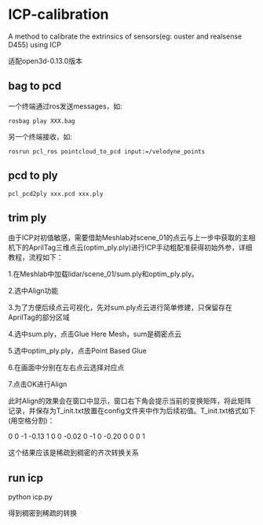 # ICP-calibration
A method to calibrate the extrinsics of sensors(eg: ouster and realsense D455) using ICP

适配open3d-0.13.0版本

## bag to pcd
一个终端通过ros发送messages，如:
```
rosbag play XXX.bag
```

另一个终端接收，如:
```
rosrun pcl_ros pointcloud_to_pcd input:=/velodyne_points
```

## pcd to ply
```
pcl_pcd2ply xxx.pcd xxx.ply
```

## trim ply
由于ICP对初值敏感，需要借助Meshlab对scene_01的点云与上一步中获取的主相机下的AprilTag三维点云(optim_ply.ply)进行ICP手动粗配准获得初始外参，详细教程，流程如下：

1.在Meshlab中加载lidar/scene_01/sum.ply和optim_ply.ply。

2.选中Align功能

3.为了方便后续点云可视化，先对sum.ply点云进行简单修建，只保留存在AprilTag的部分区域

4.选中sum.ply，点击Glue Here Mesh，sum是稠密点云 

5.选中optim_ply.ply，点击Point Based Glue

6.在画面中分别在左右点云选择对应点

7.点击OK进行Align

此时Align的效果会在窗口中显示，窗口右下角会提示当前的变换矩阵，将此矩阵记录，并保存为T_init.txt放置在config文件夹中作为后续初值。T_init.txt格式如下(用空格分割)：

0 0 -1 -0.13
1 0 0 -0.02
0 -1 0 -0.20
0 0 0 1

这个结果应该是稀疏到稠密的齐次转换关系

## run icp
python icp.py

得到稠密到稀疏的转换
